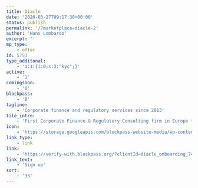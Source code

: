 ```yaml
---
title: Diacle
date: '2020-03-27T09:17:38+00:00'
status: publish
permalink: '/?marketplace=diacle-2'
author: 'Hans Lombardo'
excerpt: ''
mp_type:
    - offer
id: 5753
type_additonal:
    - 'a:1:{i:0;s:3:"kyc";}'
active:
    - '1'
comingsoon:
    - '0'
blockpass:
    - '0'
tagline:
    - 'Corporate finance and regulatory services since 2013'
tile_intro:
    - 'First Corporate Finance & Regulatory Consulting firm in Europe to focus on the blockchain industry. We have the expertise you need to explore and execute a successful token sale and establish a regulated blockchain business. '
icon:
    - 'https://storage.googleapis.com/blockpass-website-media/wp-content/uploads/2020/03/MasterLogo_Diacle3.png'
link_type:
    - link
link:
    - 'https://verify-with.blockpass.org/?clientId=diacle_onboarding_7434f&serviceName=Diacle_Onboarding&env=prod'
link_text:
    - 'Sign up'
sort:
    - '33'
---
```

<!DOCTYPE html PUBLIC "-//W3C//DTD HTML 4.0 Transitional//EN" "http://www.w3.org/TR/REC-html40/loose.dtd">
<?xml encoding="UTF-8">
